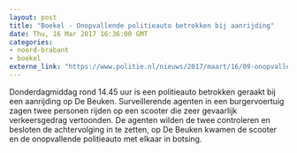 ```yaml
---
layout: post
title: "Boekel - Onopvallende politieauto betrokken bij aanrijding"
date: Thu, 16 Mar 2017 16:36:00 GMT
categories: 
- noord-brabant 
- boekel 
externe_link: "https://www.politie.nl/nieuws/2017/maart/16/09-onopvallende-politieauto-betrokken-bij-aanrijding.html"
---
```


Donderdagmiddag rond 14.45 uur is een politieauto betrokken geraakt bij een aanrijding op De Beuken. Surveillerende agenten in een burgervoertuig zagen twee personen rijden op een scooter die zeer gevaarlijk verkeersgedrag vertoonden. De agenten wilden de twee controleren en besloten de achtervolging in te zetten, op De Beuken kwamen de scooter en de onopvallende politieauto met elkaar in botsing.
